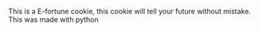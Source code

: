 This is a E-fortune cookie, this cookie will tell your future without mistake.
This was made with python
